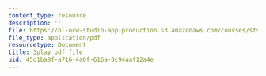 ```yaml
---
content_type: resource
description: ''
file: https://ol-ocw-studio-app-production.s3.amazonaws.com/courses/sts-050-the-history-of-mit-spring-2011/45d1ba8fa7164a6f616a0c94aaf12a4e_3qhlao9T2dA.pdf
file_type: application/pdf
resourcetype: Document
title: 3play pdf file
uid: 45d1ba8f-a716-4a6f-616a-0c94aaf12a4e
---
```

